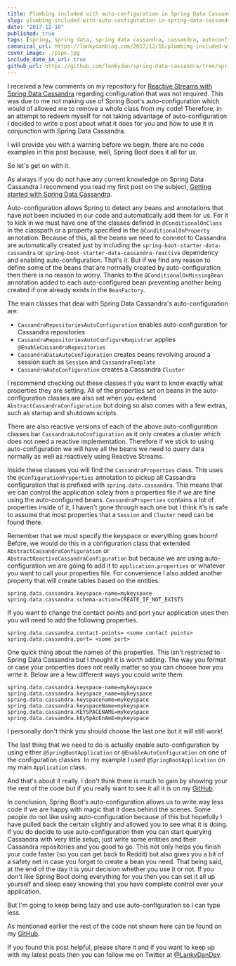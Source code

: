 ```yaml
---
title: Plumbing included with auto-configuration in Spring Data Cassandra
slug: plumbing-included-with-auto-configuration-in-spring-data-cassandra
date: "2017-12-16"
published: true
tags: [spring, spring data, spring data cassandra, cassandra, autoconfiguration, spring boot, java]
canonical_url: https://lankydanblog.com/2017/12/16/plumbing-included-with-auto-configuration-in-spring-data-cassandra/
cover_image: ./pipe.jpg
include_date_in_url: true
github_url: https://github.com/lankydan/spring-data-cassandra/tree/spring-data-cassandra-autoconfiguration
---
```


I received a few comments on my repository for [Reactive Streams with Spring Data Cassandra](https://lankydanblog.com/2017/12/11/reactive-streams-with-spring-data-cassandra/) regarding configuration that was not required. This was due to me not making use of Spring Boot's auto-configuration which would of allowed me to remove a whole class from my code! Therefore, in an attempt to redeem myself for not taking advantage of auto-configuration I decided to write a post about what it does for you and how to use it in conjunction with Spring Data Cassandra.

I will provide you with a warning before we begin, there are no code examples in this post because, well, Spring Boot does it all for us.

So let's get on with it.

As always if you do not have any current knowledge on Spring Data Cassandra I recommend you read my first post on the subject, [Getting started with Spring Data Cassandra](https://lankydanblog.com/2017/10/12/getting-started-with-spring-data-cassandra/).

Auto-configuration allows Spring to detect any beans and annotations that have not been included in our code and automatically add them for us. For it to kick in we must have one of the classes defined in `@ConditionalOnClass` in the classpath or a property specified in the `@ConditionalOnProperty` annotation. Because of this, all the beans we need to connect to Cassandra are automatically created just by including the `spring-boot-starter-data-cassandra` or `spring-boot-starter-data-cassandra-reactive` dependency and enabling auto-configuration. That's it. But if we find any reason to define some of the beans that are normally created by auto-configuration then there is no reason to worry. Thanks to the `@ConditionalOnMissingBean` annotation added to each auto-configured bean preventing another being created if one already exists in the `BeanFactory`.

The main classes that deal with Spring Data Cassandra's auto-configuration are:

- `CassandraRepositoriesAutoConfiguration`&nbsp;enables auto-configuration for Cassandra repositories
- `CassandraRepositoriesAutoConfigureRegistrar` applies `@EnableCassandraRepositories`
- `CassandraDataAutoConfiguration`&nbsp;creates beans revolving around a session such as `Session` and `CassandraTemplate`
- `CassandraAutoConfiguration` creates a Cassandra `Cluster`

I recommend checking out these classes if you want to know exactly what properties they are setting. All of the properties set on beans in the auto-configuration classes are also set when you extend `AbstractCassandraConfiguration` but doing so also comes with a few extras, such as startup and shutdown scripts.

There are also reactive versions of each of the above auto-configuration classes bar `CassandraAutoConfiguration` as it only creates a cluster which does not need a reactive implementation. Therefore if we stick to using auto-configuration we will have all the beans we need to query data normally as well as reactively using Reactive Streams.

Inside these classes you will find the `CassandraProperties` class. This uses the `@ConfigurationProperties` annotation to pickup all Cassandra configuration that is prefixed with `spring.data.cassandra`. This means that we can control the application solely from a properties file if we are fine using the auto-configured beans. `CassandraProperties` contains a lot of properties inside of it, I haven't gone through each one but I think it's is safe to assume that most properties that a `Session` and `Cluster` need can be found there.

Remember that we must specify the keyspace or everything goes boom! Before, we would do this in a configuration class that extended `AbstractCassandraConfiguration` or `AbstractReactiveCassandraConfiguration` but because we are using auto-configuration we are going to add it to `application.properties` or whatever you want to call your properties file. For convenience I also added another property that will create tables based on the entities.

```properties
spring.data.cassandra.keyspace-name=mykeyspace
spring.data.cassandra.schema-action=CREATE_IF_NOT_EXISTS
```

If you want to change the contact points and port your application uses then you will need to add the following properties.

```properties
spring.data.cassandra.contact-points= <some contact points>
spring.data.cassandra.port= <some port>
```

One quick thing about the names of the properties. This isn't restricted to Spring Data Cassandra but I thought it is worth adding. The way you format or case your properties does not really matter so you can choose how you write it. Below are a few different ways you could write them.

```properties
spring.data.cassandra.keyspace-name=mykeyspace
spring.data.cassandra.keyspace_name=mykeyspace
spring.data.cassandra.keyspacename=mykeyspace
spring.data.cassandra.keyspaceName=mykeyspace
spring.data.cassandra.KEYSPACENAME=mykeyspace
spring.data.cassandra.kEySpAcEnAmE=mykeyspace
```

I personally don't think you should choose the last one but it will still work!

The last thing that we need to do is actually enable auto-configuration by using either `@SpringBootApplication` or `@EnableAutoConfiguration` on one of the configuration classes. In my example I used `@SpringBootApplication` on my main `Application` class.

And that's about it really. I don't think there is much to gain by showing your the rest of the code but if you really want to see it all it is on my [GitHub](https://github.com/lankydan/spring-data-cassandra/tree/spring-data-cassandra-autoconfiguration).

In conclusion, Spring Boot's auto-configuration allows us to write way less code if we are happy with magic that it does behind the scenes. Some people do not like using auto-configuration because of this but hopefully I have pulled back the certain slightly and allowed you to see what it is doing. If you do decide to use auto-configuration then you can start querying Cassandra with very little setup, just write some entities and their Cassandra repositories and you good to go. This not only helps you finish your code faster (so you can get back to Reddit) but also gives you a bit of a safety net in case you forget to create a bean you need. That being said, at the end of the day it is your decision whether you use it or not. If you don't like Spring Boot doing everything for you then you can set it all up yourself and sleep easy knowing that you have complete control over your application.

But I'm going to keep being lazy and use auto-configuration so I can type less.

As mentioned earlier the rest of the code not shown here can be found on my [GitHub](https://github.com/lankydan/spring-data-cassandra/tree/spring-data-cassandra-autoconfiguration).

If you found this post helpful, please share it and if you want to keep up with my latest posts then you can follow me on Twitter at [@LankyDanDev](https://twitter.com/LankyDanDev).